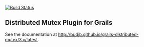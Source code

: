 [![Build Status](https://travis-ci.org/budjb/grails-distributed-mutex.svg?branch=grails-3.x)](https://travis-ci.org/budjb/grails-distributed-mutex)

Distributed Mutex Plugin for Grails
-----------------------------------
See the documentation at http://budjb.github.io/grails-distributed-mutex/3.x/latest.
